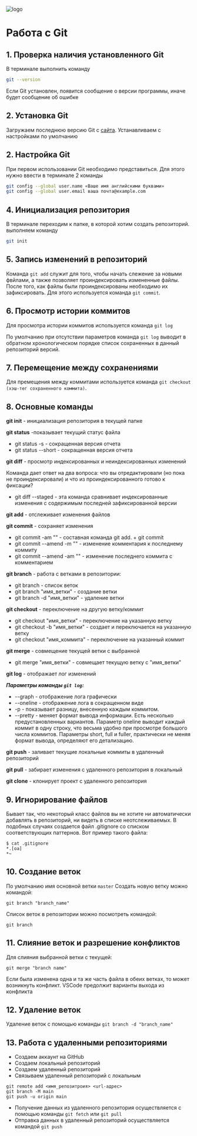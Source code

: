![logo](git_logo.jpeg)
# Работа с Git
## 1. Проверка наличия установленного Git
В терминале выполнить команду
```Bash
git --version
```
 Если Git установлен, появится сообщение о версии программы, иначе будет сообщение об ошибке

## 2. Установка Git
Загружаем последнюю версию Git с [сайта](https://git-scm.com/downloads).
Устанавливаем с настройками по умолчанию

## 2. Настройка Git
При первом использовании Git необходимо представиться. Для этого нужно ввести в терминале 2 команды
```Bash
git config --global user.name «Ваше имя английскими буквами»
git config --global user.email ваша почта@example.com
```

## 4. Инициализация репозитория
В терминале переходим к папке, в которой хотим создать репозиторий. выполняем команду
```Bash
git init
```
## 5. Запись изменений в репозиторий
Команда `git add` служит для того, чтобы начать слежение за новыми фвйлами, а также позволяет проиндексировать измененные файлы.
После того, как файлы были проиндексированы необходимо их зафиксировать. Для этого используется команда `git commit`.
## 6. Просмотр истории коммитов
Для просмотра истории коммитов используется команда `git log`

По умолчанию при отсутствии параметров команда `git log` выводит в обратном
хронологическом порядке список сохраненных в данный репозиторий версий. 

## 7. Перемещение между сохранениями
Для премещения между коммитами используется команда `git checkout (хэш-тег сохраненного коммита)`.
## 8. Основные команды
**git init** - инициализация репозитория в текущей папке

**git status** -показывает текущий статус файла
* git status -s - сокращенная версия отчета
* git status --short - сокращенная версия отчета

**git diff** - просмотр индексированных и неиндексированных изменений

Команда дает ответ на два вопроса: что вы отредактировали (но пока не проиндексировали) и что из проиндексированного готово к фиксации? 

* git diff --staged - эта команда сравнивает индексированные
изменения с содержимым последней зафиксированной версии

**git add** - отслеживает изменения файлов

**git commit** - сохраняет изменения
* git commit -am "" - составная команда git add. + git commit
* git commit --amend -m "" - изменение комментария к последнему коммиту
* git commit --amend -am "" - изменение последнего коммита с комментарием

**git branch** - работа с ветками в репозитории:
* git branch - список веток
* git branch "имя_ветки" - создание ветки
* git branch -d "имя_ветки" - удаление ветки

**git checkout** - переключение на другую ветку/коммит
* git checkout "имя_ветки" - переключение на указанную ветку
* git checkout -b "имя_ветки" - создает и переключается на указанную ветку
* git checkout "имя_коммита" - переключение на указанный коммит

**git merge** - совмещение текущей ветки с выбранной
* git merge "имя_ветки" - совмещает текущую ветку с "имя_ветки"

**git log** - отображает лог изменений 

_**Параметры команды `git log`:**_
* --graph - отображение лога графически
* --oneline - отображение лога в сокращенном виде
* -p - показывает разницу, внесенную каждым коммитом.
* --pretty - меняет формат вывода информации. Есть несколько предустановленных вариантов. Параметр oneline выводит каждый коммит в одну строку, что весьма удобно при просмотре
большого числа коммитов. Параметры short, full и fuller, практически не меняя формат вывода, определяют его детализацию.

**git push** - заливает текущие локальные коммиты в удаленный репозиторий

**git pull** - забирает изменения с удаленного репозитория в локальный

**git clone** - клонирует проект с удаленного репозитория

## 9. Игнорирование файлов
Бывает так, что некоторый класс файлов вы не хотите ни автоматически добавлять в репозиторий, ни видеть в списке неотслеживаемых. В подобных случаях
создается файл .gitignore со списком соответствующих паттернов. Вот пример
такого файла:
```
$ cat .gitignore
*.[oa]
*~
```
## 10. Создание веток
По умолчанию имя основной ветки `master`
Создать новую ветку можно командой:
```
git branch "branch_name"
```
Список веток в репозитории можно посмотреть командой:
```
git branch
```
## 11. Слияние веток и разрешение конфликтов
Для слияния выбранной ветки с текущей:
```
git merge "branch name"
```
Если была изменена одна и та же часть файла в обеих ветках, то может возникнуть конфликт. VSCode предолжит варианты выхода из конфликта

## 12. Удаление веток
Удаление веток  с помощью команды `git branch -d "branch_name"`

## 13. Работа с удаленными репозиториями
* Создаем аккаунт на GitHub
* Создаем локальный репозиторий
* Создаем удаленный репозиторий
* Связываем удаленный репозиторий с локальным
```
git remote add <имя_репозитроия> <url-адрес>
git branch -M main
git push -u origin main
```
* Получение данных из удаленного репозитория осуществляется с помощью команды `git fetch` или `git pull`
* Отправка данных в удаленный репозиторий осуществляется командой `git push`

